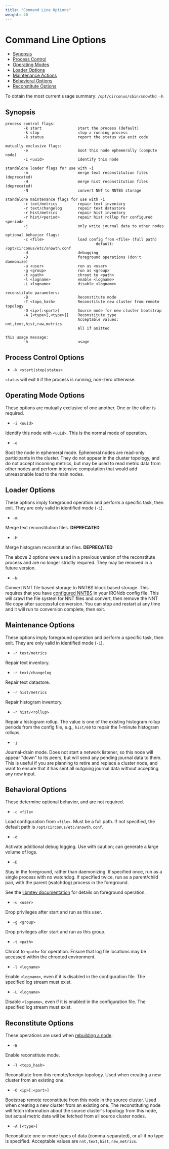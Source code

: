 ```yaml
---
title: "Command Line Options"
weight: 40
---
```


# Command Line Options

 * [Synopsis](#synopsis)
 * [Process Control](#process-control-options)
 * [Operating Modes](#operating-mode-options)
 * [Loader Options](#loader-options)
 * [Maintenance Actions](#maintenance-options)
 * [Behavioral Options](#behavioral-options)
 * [Reconstitute Options](#reconstitute-options)

To obtain the most current usage summary: `/opt/circonus/sbin/snowthd -h`

## Synopsis

```
process control flags:
        -k start                start the process (default)
        -k stop                 stop a running process
        -k status               report the status via exit code

mutually exclusive flags:
        -e                      boot this node ephemerally (compute node)
        -i <uuid>               identify this node

standalone loader flags for use with -i
        -m                      merge text reconstitution files (deprecated)
        -H                      merge hist reconstitution files (deprecated)
        -N                      convert NNT to NNTBS storage

standalone maintenance flags for use with -i
        -r text/metrics         repair text inventory
        -r text/changelog       repair text datastore
        -r hist/metrics         repair hist inventory
        -r hist/<period>        repair hist rollup for configured <period>
        -j                      only write journal data to other nodes

optional behavior flags:
        -c <file>               load config from <file> (full path)
                                        default: /opt/circonus/etc/snowth.conf
        -d                      debugging
        -D                      foreground operations (don't daemonize)
        -u <user>               run as <user>
        -g <group>              run as <group>
        -t <path>               chroot to <path>
        -l <logname>            enable <logname>
        -L <logname>            disable <logname>

reconstitute parameters:
        -B                      Reconstitute mode
        -T <topo_hash>          Reconstitute new cluster from remote topology
        -O <ip>[:<port>]        Source node for new cluster bootstrap
        -A [<type>[,<type>]]    Reconstitute type
                                Acceptable values: nnt,text,hist,raw,metrics
                                All if omitted

this usage message:
        -h                      usage
```

## Process Control Options

 * `-k <start|stop|status>`

`status` will exit `0` if the process is running, non-zero otherwise.

## Operating Mode Options

These options are mutually exclusive of one another. One or the other is
required.

 * `-i <uuid>`

Identify this node with `<uuid>`.  This is the normal mode of operation.

 * `-e`

Boot the node in ephemeral mode. Ephemeral nodes are read-only participants in
the cluster. They do not appear in the cluster topology, and do not accept
incoming metrics, but may be used to read metric data from other nodes and
perform intensive computation that would add unreasonable load to the main
nodes.

## Loader Options

These options imply foreground operation and perform a specific task, then
exit. They are only valid in identified mode (`-i`).

 * `-m` 

Merge text reconstitution files. **DEPRECATED**

 * `-H`

Merge histogram reconstitution files. **DEPRECATED**

The above 2 options were used in a previous version of the reconstitute process
and are no longer strictly required. They may be removed in a future version.

 * `-N`

Convert NNT file based storage to NNTBS block based storage. This requires that
you have [configured NNTBS](/configuration.md#nntbs) in your IRONdb config
file. This will crawl the file system for NNT files and convert, then remove
the NNT file copy after successful conversion.  You can stop and restart at any
time and it will run to conversion complete, then exit.

## Maintenance Options

These options imply foreground operation and perform a specific task, then
exit. They are only valid in identified mode (`-i`).

 * `-r text/metrics`

Repair text inventory.

 * `-r text/changelog`

Repair text datastore.

 * `-r hist/metrics`

Repair histogram inventory.

 * `-r hist/<rollup>`

Repair a histogram rollup. The value is one of the existing histogram rollup
periods from the config file, e.g., `hist/60` to repair the 1-minute histogram
rollups.

 * `-j`

Journal-drain mode. Does not start a network listener, so this node will appear
"down" to its peers, but will send any pending journal data to them.  This is
useful if you are planning to retire and replace a cluster node, and want to
ensure that it has sent all outgoing journal data without accepting any new
input.

## Behavioral Options

These determine optional behavior, and are not required.

 * `-c <file>`

Load configuration from `<file>`. Must be a full path. If not specified, the
default path is `/opt/circonus/etc/snowth.conf`.

 * `-d`

Activate additional debug logging. Use with caution; can generate a large
volume of logs.

 * `-D`

Stay in the foreground, rather than daemonizing. If specified once, run as a
single process with no watchdog. If specified twice, run as a parent/child
pair, with the parent (watchdog) process in the foreground.

See the [libmtev
documentation](http://circonus-labs.github.io/libmtev/development/mtev_main.html#foreground)
for details on foreground operation.

 * `-u <user>`

Drop privileges after start and run as this user.

 * `-g <group>`

Drop privileges after start and run as this group.

 * `-t <path>`

Chroot to `<path>` for operation. Ensure that log file locations may be
accessed within the chrooted environment.

 * `-l <logname>`

Enable `<logname>`, even if it is disabled in the configuration file. The
specified log stream must exist.

 * `-L <logname>`

Disable `<logname>`, even if it is enabled in the configuration file. The
specified log stream must exist.

## Reconstitute Options

These operations are used when [rebuilding a node](/rebuilding-nodes.md).

 * `-B`

Enable reconstitute mode.

 * `-T <topo_hash>`

Reconstitute from this remote/foreign topology. Used when creating a new cluster
from an existing one.

 * `-O <ip>[:<port>]`

Bootstrap remote reconstitute from this node in the source cluster. Used when
creating a new cluster from an existing one. The reconstituting node will fetch
information about the source cluster's topology from this node, but actual
metric data will be fetched from all source cluster nodes.

 * `-A [<type>]`

Reconstitute one or more types of data (comma-separated), or all if no type is
specified.  Acceptable values are `nnt,text,hist,raw,metrics`.
